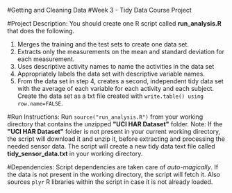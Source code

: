 #Getting and Cleaning Data
#Week 3 - Tidy Data Course Project

#Project Description:
  You should create one R script called **run_analysis.R** that does the following. 
  1. Merges the training and the test sets to create one data set.
  2. Extracts only the measurements on the mean and standard deviation for each measurement. 
  3. Uses descriptive activity names to name the activities in the data set
  4. Appropriately labels the data set with descriptive variable names. 
  5. From the data set in step 4, creates a second, independent tidy data set with the average 
  of each variable for each activity and each subject. Create the data set as a txt file 
  created with `write.table() using row.name=FALSE`.

#Run Instructions:
  Run `source("run_analysis.R")` from your working directory that contains the unzipped **"UCI HAR Dataset"** folder.
  Note: If the **"UCI HAR Dataset"** folder is not present in your current working directory, the script 
  will download it and unzip it, before extracting and processing the needed sensor data.  The script will create
  a new tidy data text file called **tidy_sensor_data.txt** in your working directory. 

#Dependencies:
  Script dependencies are taken care of *auto-magically*.  If the data is not present in the working directory, the script
  will fetch it.  Also sources `plyr` R libraries within the script in case it is not already loaded.
